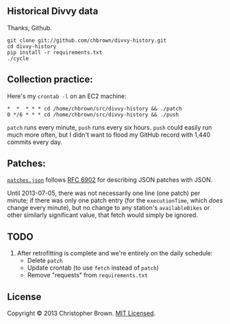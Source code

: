 ## Historical Divvy data

Thanks, Github.

    git clone git://github.com/chbrown/divvy-history.git
    cd divvy-history
    pip install -r requirements.txt
    ./cycle

## Collection practice:

Here's my `crontab -l` on an EC2 machine:

    *  *  * * * cd /home/chbrown/src/divvy-history && ./patch
    0 */6 * * * cd /home/chbrown/src/divvy-history && ./push

`patch` runs every minute, `push` runs every six hours.
`push` could easily run much more often, but I didn't want to flood my GitHub record with 1,440 commits every day.

## Patches:

[`patches.json`](patches.json) follows [RFC 6902](http://tools.ietf.org/html/rfc6902) for describing JSON patches with JSON.

Until 2013-07-05, there was not necessarily one line (one patch) per minute; if there was only one patch entry (for the `executionTime`, which *does* change every minute), but no change to any station's `availableBikes` or other similarly significant value, that fetch would simply be ignored.

## TODO

1. After retrofitting is complete and we're entirely on the daily schedule:
    * Delete `patch`
    * Update crontab (to use `fetch` instead of `patch`)
    * Remove "requests" from `requirements.txt`

## License

Copyright © 2013 Christopher Brown. [MIT Licensed](LICENSE).
